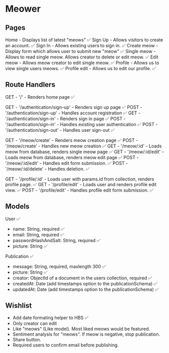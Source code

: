 # Meower

## Pages

Home - Displays list of latest "meows" ✅
Sign Up - Allows visitors to create an account. ✅
Sign In - Allows existing users to sign in. ✅
Create meow - Display form which allows user to submit new "meow" ✅
Single meow - Allows to read single meow. Allows creator to delete or edit meow. ✅
Edit meow - Allows meow creator to edit single meow. ✅
Profile - Allows us to view single users meows. ✅
Profile edit - Allows us to edit our profile. ✅

## Route Handlers

GET - '/' - Renders home page ✅

GET - '/authentication/sign-up' - Renders sign up page ✅
POST - '/authentication/sign-up' - Handles account registration ✅
GET - '/authentication/sign-in' - Renders sign in page ✅
POST - '/authentication/sign-in' - Handles existing user authentication ✅
POST - '/authentication/sign-out' - Handles user sign-out ✅

GET - '/meow/create' - Renders meow creation page ✅
POST - '/meow/create' - Handles new meow creation ✅
GET - '/meow/:id' - Loads meow from database, renders single meow page ✅
GET - '/meow/:id/edit' - Loads meow from database, renders meow edit page ✅
POST - '/meow/:id/edit' - Handles edit form submission. ✅
POST - '/meow/:id/delete' - Handles deletion. ✅

GET - '/profile/:id' - Loads user with params.id from collection, renders profile page. ✅
GET - '/profile/edit' - Loads user and renders profile edit view. ✅
POST - '/profile/edit' - Handles profile edit form submission. ✅

## Models

User ✅

- name: String, required ✅
- email: String, required ✅
- passwordHashAndSalt: String, required ✅
- picture: String ✅

Publication ✅

- message: String, required, maxlength 300 ✅
- picture: String ✅
- creator: ObjectId of a document in the users collection, required ✅
- createdAt: Date (add timestamps option to the publicationSchema) ✅
- updatedAt: Date (add timestamps option to the publicationSchema) ✅

## Wishlist

- Add date formating helper to HBS ✅
- Only creator can edit
- Like "meows" (Like model). Most liked meows would be featured.
- Sentiment analysis for "meows". If meow is negative, stop publication.
- Share button.
- Required users to confirm email before publishing.
